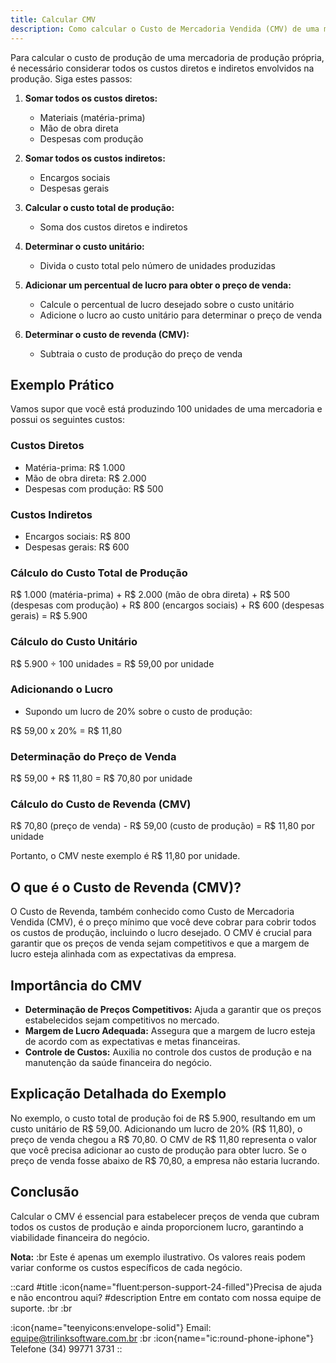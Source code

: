 ```yaml
---
title: Calcular CMV
description: Como calcular o Custo de Mercadoria Vendida (CMV) de uma mercadoria de produção própria?
---
```


Para calcular o custo de produção de uma mercadoria de produção própria, é necessário considerar todos os custos diretos e indiretos envolvidos na produção. Siga estes passos:

1. **Somar todos os custos diretos:**
   - Materiais (matéria-prima)
   - Mão de obra direta
   - Despesas com produção

2. **Somar todos os custos indiretos:**
   - Encargos sociais
   - Despesas gerais

3. **Calcular o custo total de produção:**
   - Soma dos custos diretos e indiretos

4. **Determinar o custo unitário:**
   - Divida o custo total pelo número de unidades produzidas

5. **Adicionar um percentual de lucro para obter o preço de venda:**
   - Calcule o percentual de lucro desejado sobre o custo unitário
   - Adicione o lucro ao custo unitário para determinar o preço de venda

6. **Determinar o custo de revenda (CMV):**
   - Subtraia o custo de produção do preço de venda

## Exemplo Prático

Vamos supor que você está produzindo 100 unidades de uma mercadoria e possui os seguintes custos:

### Custos Diretos

- Matéria-prima: R$ 1.000
- Mão de obra direta: R$ 2.000
- Despesas com produção: R$ 500

### Custos Indiretos

- Encargos sociais: R$ 800
- Despesas gerais: R$ 600

### Cálculo do Custo Total de Produção

R$ 1.000 (matéria-prima) +
R$ 2.000 (mão de obra direta) +
R$ 500 (despesas com produção) +
R$ 800 (encargos sociais) +
R$ 600 (despesas gerais) =
R$ 5.900

### Cálculo do Custo Unitário

R$ 5.900 ÷ 100 unidades = R$ 59,00 por unidade

### Adicionando o Lucro

- Supondo um lucro de 20% sobre o custo de produção:

R$ 59,00 x 20% = R$ 11,80

### Determinação do Preço de Venda

R$ 59,00 + R$ 11,80 = R$ 70,80 por unidade

### Cálculo do Custo de Revenda (CMV)

R$ 70,80 (preço de venda) - R$ 59,00 (custo de produção) = R$ 11,80 por unidade

Portanto, o CMV neste exemplo é R$ 11,80 por unidade.

## O que é o Custo de Revenda (CMV)?

O Custo de Revenda, também conhecido como Custo de Mercadoria Vendida (CMV), é o preço mínimo que você deve cobrar para cobrir todos os custos de produção, incluindo o lucro desejado. O CMV é crucial para garantir que os preços de venda sejam competitivos e que a margem de lucro esteja alinhada com as expectativas da empresa.

## Importância do CMV

- **Determinação de Preços Competitivos:** Ajuda a garantir que os preços estabelecidos sejam competitivos no mercado.
- **Margem de Lucro Adequada:** Assegura que a margem de lucro esteja de acordo com as expectativas e metas financeiras.
- **Controle de Custos:** Auxilia no controle dos custos de produção e na manutenção da saúde financeira do negócio.

## Explicação Detalhada do Exemplo

No exemplo, o custo total de produção foi de R$ 5.900, resultando em um custo unitário de R$ 59,00. Adicionando um lucro de 20% (R$ 11,80), o preço de venda chegou a R$ 70,80. O CMV de R$ 11,80 representa o valor que você precisa adicionar ao custo de produção para obter lucro. Se o preço de venda fosse abaixo de R$ 70,80, a empresa não estaria lucrando.

## Conclusão

Calcular o CMV é essencial para estabelecer preços de venda que cubram todos os custos de produção e ainda proporcionem lucro, garantindo a viabilidade financeira do negócio.

**Nota:** :br
Este é apenas um exemplo ilustrativo. Os valores reais podem variar conforme os custos específicos de cada negócio.

 ::card
 #title
 :icon{name="fluent:person-support-24-filled"}Precisa de ajuda e não encontrou aqui?
 #description
 Entre em contato com nossa equipe de suporte. :br :br

:icon{name="teenyicons:envelope-solid"} Email:  <equipe@trilinksoftware.com.br>
:br
:icon{name="ic:round-phone-iphone"} Telefone (34) 99771 3731
 ::
